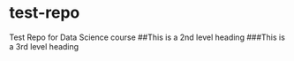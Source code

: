 # test-repo
Test Repo for Data Science course
##This is a 2nd level heading
###This is a 3rd level heading
